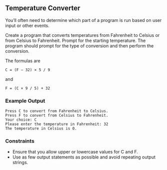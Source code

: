 ## Temperature Converter

You’ll often need to determine which part of a program is run based on user input or other events.

Create a program that converts temperatures from Fahrenheit to Celsius or from Celsius to Fahrenheit. Prompt for the starting temperature. The program should prompt for the type of conversion and then perform the conversion.

The formulas are

```
C = (F − 32) × 5 / 9
```

and

```
F = (C × 9 / 5) + 32
```

### Example Output

```
Press C to convert from Fahrenheit to Celsius.
Press F to convert from Celsius to Fahrenheit.
Your choice: C
Please enter the temperature in Fahrenheit: 32
The temperature in Celsius is 0.
```

### Constraints
* Ensure that you allow upper or lowercase values for C and F.
* Use as few output statements as possible and avoid repeating output strings.